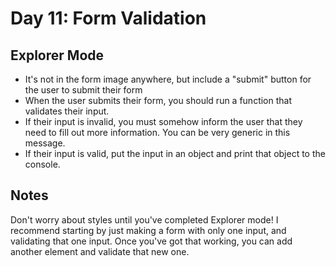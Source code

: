 # Day 11: Form Validation

## Explorer Mode

* It's not in the form image anywhere, but include a "submit" button for the user to submit their form
* When the user submits their form, you should run a function that validates their input.
* If their input is invalid, you must somehow inform the user that they need to fill out more information. You can be very generic in this message.
* If their input is valid, put the input in an object and print that object to the console.

##  Notes
Don't worry about styles until you've completed Explorer mode! I recommend starting by just making a form with only one input, and validating that one input. Once you've got that working, you can add another element and validate that new one.
